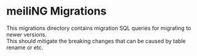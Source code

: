 # meiliNG Migrations
This migrations directory contains migration SQL queries for migrating to newer versions.  
This should mitigate the breaking changes that can be caused by table rename or etc.  

